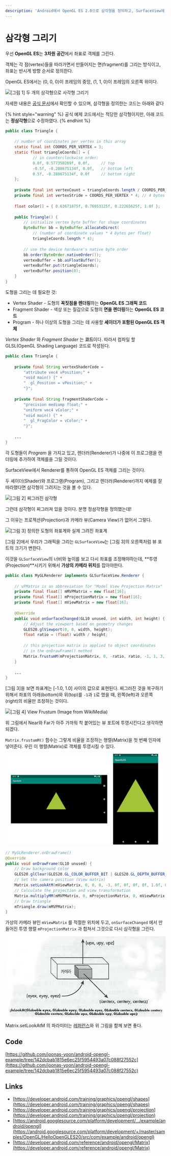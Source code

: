 ```yaml
---
description: 'Android에서 OpenGL ES 2.0으로 삼각형을 정의하고, SurfaceView에 그려본다.'
---
```


# 삼각형 그리기

우선 **OpenGL ES**는 **3차원 공간**에서 좌표로 객체를 그린다.

객체는 각 점\(vertex\)들을 따라가면서 만들어지는 면\(fragment\)를 그리는 방식이고, 좌표는 반시계 방향 순서로 정의한다.

OpenGL ES에서는 \(0, 0, 0\)이 프레임의 중앙, \(1, 1, 0\)이 프레임의 오른쪽 위이다.

![\[&#xADF8;&#xB9BC; 1\] &#xB450; &#xAC1C;&#xC758; &#xC0BC;&#xAC01;&#xD615;&#xC73C;&#xB85C; &#xC0AC;&#xAC01;&#xD615; &#xADF8;&#xB9AC;&#xAE30;](https://developer.android.com/images/opengl/ccw-square.png)

자세한 내용은 [공식 문서](https://developer.android.com/training/graphics/opengl/shapes)에서 확인할 수 있으며, 삼각형을 정의한는 코드는 아래와 같다

{% hint style="warning" %}
공식 예제 코드에서는 적당한 삼각형이지만, 아래 코드는 **정삼각형**으로 수정하였다.
{% endhint %}

```java
public class Triangle {

    // number of coordinates per vertex in this array
    static final int COORDS_PER_VERTEX = 3;
    static float triangleCoords[] = {
            // in counterclockwise order:
            0.0f, 0.577350269f, 0.0f,     // top
            -0.5f, -0.288675134f, 0.0f,   // bottom left
            0.5f, -0.288675134f, 0.0f     // bottom right
    };

    private final int vertexCount = triangleCoords.length / COORDS_PER_VERTEX;
    private final int vertexStride = COORDS_PER_VERTEX * 4; // 4 bytes per vertex
    
    float color[] = { 0.63671875f, 0.76953125f, 0.22265625f, 1.0f };
    
    public Triangle() {
        // initialize vertex byte buffer for shape coordinates
        ByteBuffer bb = ByteBuffer.allocateDirect(
            // (number of coordinate values * 4 bytes per float)
            triangleCoords.length * 4);
        
        // use the device hardware's native byte order
        bb.order(ByteOrder.nativeOrder());
        vertexBuffer = bb.asFloatBuffer();
        vertexBuffer.put(triangleCoords);
        vertexBuffer.position(0);
    }
}
```

도형을 그리는 데 필요한 것:

* Vertex Shader - 도형의 **꼭짓점을 렌더링**하는 **OpenGL ES 그래픽 코드**
* Fragment Shader - 색상 또는 질감으로 도형의 **면을 렌더링**하는 **OpenGL ES 코드**
* Program - 하나 이상의 도형을 그리는 데 사용할 **셰이더가 포함된 OpenGL ES 객체**

_Vertex Shader_ 와 _Fragment Shader_ 는 **코드**이다. 따라서 컴파일 할 GLSL\(OpenGL Shading Language\) 코드로 작성된다.

```java
public class Triangle {

    private final String vertexShaderCode =
        "attribute vec4 vPosition;" +
        "void main() {" +
        "  gl_Position = vPosition;" +
        "}";

    private final String fragmentShaderCode =
        "precision mediump float;" +
        "uniform vec4 vColor;" +
        "void main() {" +
        "  gl_FragColor = vColor;" +
        "}";

    ...
}
```

각 도형들이 _Program_ 을 가지고 있고, 렌더러\(Renderer\)가 나중에 이 프로그램을 렌더링에 추가하여 객체를을 그릴 것이다.

SurfaceView에서 Renderer를 통하여 OpenGL ES 객체를 그리는 것이다.



두 셰이더\(Shader\)와 프로그램\(Program\), 그리고 렌더러\(Renderer\)까지 예제를 잘 따라했다면 삼각형이 그려지는 것을 볼 수 있다.

![\[&#xADF8;&#xB9BC; 2\] &#xCC0C;&#xADF8;&#xB7EC;&#xC9C4; &#xC0BC;&#xAC01;&#xD615;](https://developer.android.com/images/opengl/ogl-triangle.png)

그런데 삼각형이 찌그러져 있을 것이다. 분명 정삼각형을 정의했는데!

그 이유는 프로젝션\(Projection\)과 카메라 뷰\(Camera View\)가 없어서 그렇다.

![\[&#xADF8;&#xB9BC; 3\] &#xC815;&#xC758;&#xD55C; &#xB3C4;&#xD615;&#xC758; &#xC88C;&#xD45C;&#xACC4;&#xC640; &#xC2E4;&#xC81C; &#xADF8;&#xB824;&#xC9C4; &#xC88C;&#xD45C;&#xACC4;](https://lh5.googleusercontent.com/AR8xyMB8s_i4tT84QMJK27wxNZjFAPUn7NL3uRU-ApsvRHG2b2jW8g8P3rK2-CpL7su7NgBEUhXcmB2zZooJmUxa0LddhJHV9ITVy47eLVembsLXKDLkekKQ71XeFXha15OnhX0w)

\[그림 2\]에서 우리가 그래픽을 그리는 `GLSurfaceView`는 \[그림 3\]의 오른쪽처럼 뷰 포트의 크기가 변한다.

이것을 `GLSurfaceView`의 너비와 높이를 보고 다시 좌표를 조정해야하는데, **투영\(Projection\)**시키기 위해서 **가상의 카메라 위치**를 잡아야한다.

```java
public class MyGLRenderer implements GLSurfaceView.Renderer {

    // vPMatrix is an abbreviation for "Model View Projection Matrix"
    private final float[] mMVPMatrix = new float[16];
    private final float[] mProjectionMatrix = new float[16];
    private final float[] mViewMatrix = new float[16];

    @Override
    public void onSurfaceChanged(GL10 unused, int width, int height) {
        // Adjust the viewport based on geometry changes
        GLES20.glViewport(0, 0, width, height);
        float ratio = (float) width / height;

        // this projection matrix is applied to object coordinates
        // in the onDrawFrame() method
        Matrix.frustumM(mProjectionMatrix, 0, -ratio, ratio, -1, 1, 3, 7);
    }
    
    ...
}
```

\[그림 3\]을 보면 좌표계는 \[-1.0, 1.0\] 사이의 값으로 표현된다. 찌그러진 것을 복구하기 위해서 좌표의 아래\(bottom\)와 위\(top\)를 `-1`과 `1`로 했을 때, 왼쪽\(left\)과 오른쪽\(right\)의 비율만 조정하는 것이다.

![\[&#xADF8;&#xB9BC; 4\] View Frustum \(Image from WikiMedia\)](https://upload.wikimedia.org/wikipedia/commons/0/02/ViewFrustum.svg)

위 그림에서 Near와 Far가 아주 가까워 착 붙어있는 뷰 포트에 투영시킨다고 생각하면 되겠다.

`Matrix.frustumM()` 함수는 그렇게 비율을 조정하는 행렬\(Matrix\)을 첫 번째 인자에 넣어준다. 우린 이 행렬\(Matrix\)로 객체를 투영시킬 수 있다.

![\[&#xADF8;&#xB9BC; 5\] Apply projection and camera views](../../.gitbook/assets/opengl-triangle-projection.png)

```java
// MyGLRenderer.onDrawFrame()
@Override
public void onDrawFrame(GL10 unused) {
    // Draw background color
    GLES20.glClear(GLES20.GL_COLOR_BUFFER_BIT | GLES20.GL_DEPTH_BUFFER_BIT);
    // Set the camera position (View matrix)
    Matrix.setLookAtM(mViewMatrix, 0, 0, 0, -3, 0f, 0f, 0f, 0f, 1.0f, 0.0f);
    // Calculate the projection and view transformation
    Matrix.multiplyMM(mMVPMatrix, 0, mProjectionMatrix, 0, mViewMatrix, 0);
    // Draw triangle
    mTriangle.draw(mMVPMatrix);
}
```

가상의 카메라 뷰인 `mViewMatrix` 를 적절한 위치에 두고,  `onSurfaceChanged` 에서 만들어진 투영 행렬 `mProjectionMatrix` 과 합쳐서 그것으로 다시 삼각형을 그린다. 

![\[&#xADF8;&#xB9BC; 6\] &#xCE74;&#xBA54;&#xB77C;&#xC758; &#xC2DC;&#xC810;](../../.gitbook/assets/image%20%285%29.png)

Matrix.setLookAtM 의 파라미터는 [레퍼런스](https://developer.android.com/reference/android/opengl/Matrix#setLookAtM%28float%5B%5D,%2520int,%2520float,%2520float,%2520float,%2520float,%2520float,%2520float,%2520float,%2520float,%2520float%29)와 위 그림을 함께 보면 좋다.

## Code

[https://github.com/joonas-yoon/android-opengl-example/tree/142dcbab1815e6ec25f5954493a07c088f27552c](https://github.com/joonas-yoon/android-opengl-example/tree/142dcbab1815e6ec25f5954493a07c088f27552c)

## Links

* [https://developer.android.com/training/graphics/opengl/shapes](https://developer.android.com/training/graphics/opengl/shapes)
* [https://developer.android.com/training/graphics/opengl/projection](https://developer.android.com/training/graphics/opengl/projection)
* [https://android.googlesource.com/platform/development/.../example/android/opengl](https://android.googlesource.com/platform/development/+/master/samples/OpenGL/HelloOpenGLES20/src/com/example/android/opengl)
* [https://developer.android.com/reference/android/opengl/Matrix](https://developer.android.com/reference/android/opengl/Matrix)

